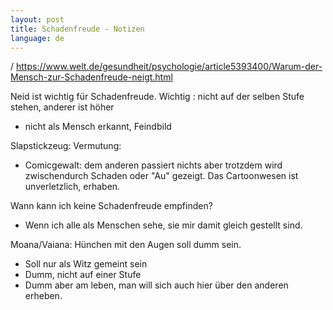 ```yaml
---
layout: post
title: Schadenfreude - Notizen
language: de
---
```


/ https://www.welt.de/gesundheit/psychologie/article5393400/Warum-der-Mensch-zur-Schadenfreude-neigt.html

Neid ist wichtig für Schadenfreude.
Wichtig : nicht auf der selben Stufe stehen, anderer ist höher
- nicht als Mensch erkannt, Feindbild

Slapstickzeug:
Vermutung:
- Comicgewalt: dem anderen passiert nichts aber trotzdem wird zwischendurch Schaden oder "Au" gezeigt.
  Das Cartoonwesen ist unverletzlich, erhaben.

Wann kann ich keine Schadenfreude empfinden?
- Wenn ich alle als Menschen sehe, sie mir damit gleich gestellt sind.

Moana/Vaiana: Hünchen mit den Augen soll dumm sein.
- Soll nur als Witz gemeint sein
- Dumm, nicht auf einer Stufe
- Dumm aber am leben, man will sich auch hier über den anderen erheben.
